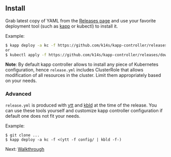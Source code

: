 ## Install

Grab latest copy of YAML from the [Releases page](https://github.com/k14s/kapp-controller/releases) and use your favorite deployment tool (such as [kapp](https://get-kapp.io) or kubectl) to install it.

Example:

```bash
$ kapp deploy -a kc -f https://github.com/k14s/kapp-controller/releases/download/v0.1.0/release.yml
or
$ kubectl apply -f https://github.com/k14s/kapp-controller/releases/download/v0.1.0/release.yml
```

**Note**: By default kapp controller allows to install any piece of Kubernetes configuration, hence `release.yml` includes ClusterRole that allows modification of all resources in the cluster. Limit them appropriately based on your needs.

### Advanced

`release.yml` is produced with [ytt](https://get-ytt.io) and [kbld](https://get-kbld.io) at the time of the release. You can use these tools yourself and customize kapp controller configuration if default one does not fit your needs.

Example:

```
$ git clone ...
$ kapp deploy -a kc -f <(ytt -f config/ | kbld -f-)
```

Next: [Walkthrough](walkthrough.md)
